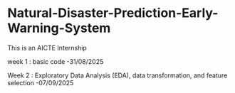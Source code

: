 # Natural-Disaster-Prediction-Early-Warning-System
This is an AICTE Internship

week 1 : basic code -31/08/2025

Week 2 :  Exploratory Data Analysis (EDA), data transformation, and feature selection -07/09/2025
